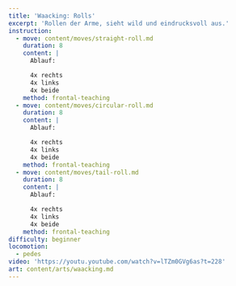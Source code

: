 ```yaml
---
title: 'Waacking: Rolls'
excerpt: 'Rollen der Arme, sieht wild und eindrucksvoll aus.'
instruction:
  - move: content/moves/straight-roll.md
    duration: 8
    content: |
      Ablauf:

      4x rechts
      4x links
      4x beide
    method: frontal-teaching
  - move: content/moves/circular-roll.md
    duration: 8
    content: |
      Ablauf:

      4x rechts
      4x links
      4x beide
    method: frontal-teaching
  - move: content/moves/tail-roll.md
    duration: 8
    content: |
      Ablauf:

      4x rechts
      4x links
      4x beide
    method: frontal-teaching
difficulty: beginner
locomotion:
  - pedes
video: 'https://youtu.youtube.com/watch?v=lTZm0GVg6as?t=228'
art: content/arts/waacking.md
---
```


